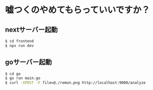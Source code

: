 # 嘘つくのやめてもらっていいですか？

## nextサーバー起動
```bash
$ cd frontend
$ npx run dev

```
## goサーバー起動
```bash
$ cd go
$ go run main.go
$ curl -XPOST -F file=@./remon.png http://localhost:9000/analyze
```
